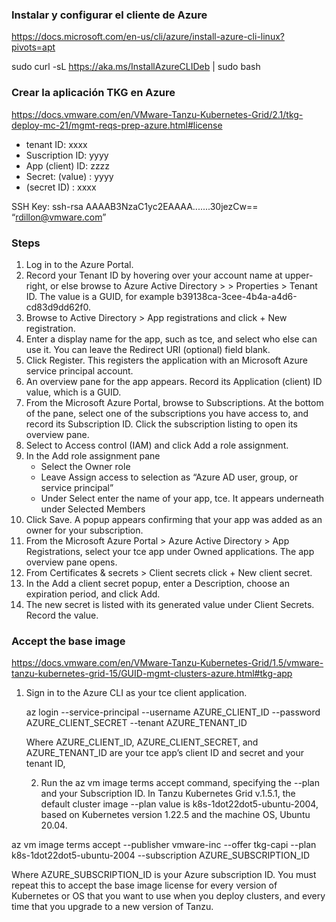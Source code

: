 ### Instalar y configurar el cliente de Azure 
https://docs.microsoft.com/en-us/cli/azure/install-azure-cli-linux?pivots=apt 

sudo curl -sL https://aka.ms/InstallAzureCLIDeb | sudo bash

### Crear la aplicación TKG en Azure 
https://docs.vmware.com/en/VMware-Tanzu-Kubernetes-Grid/2.1/tkg-deploy-mc-21/mgmt-reqs-prep-azure.html#license

- tenant ID:  xxxx
- Suscription ID: yyyy
- App (client) ID:  zzzz
- Secret: (value) : yyyy
- (secret ID) : xxxx

SSH Key:
ssh-rsa AAAAB3NzaC1yc2EAAAA.......30jezCw== “rdillon@vmware.com”

### Steps
1.	Log in to the Azure Portal.
2.	Record your Tenant ID by hovering over your account name at upper-right, or else browse to Azure Active Directory > <Your Azure Org> > Properties > Tenant ID. The value is a GUID, for example b39138ca-3cee-4b4a-a4d6-cd83d9dd62f0.
3.	Browse to Active Directory > App registrations and click + New registration.
4.	Enter a display name for the app, such as tce, and select who else can use it. You can leave the Redirect URI (optional) field blank.
5.	Click Register. This registers the application with an Microsoft Azure service principal account.
6.	An overview pane for the app appears. Record its Application (client) ID value, which is a GUID.
7.	From the Microsoft Azure Portal, browse to Subscriptions. At the bottom of the pane, select one of the subscriptions you have access to, and record its Subscription ID. Click the subscription listing to open its overview pane.
8.	Select to Access control (IAM) and click Add a role assignment.
9.	In the Add role assignment pane
    -	Select the Owner role
    -	Leave Assign access to selection as “Azure AD user, group, or service principal”
    -	Under Select enter the name of your app, tce. It appears underneath under Selected Members
10.	Click Save. A popup appears confirming that your app was added as an owner for your subscription.
11.	From the Microsoft Azure Portal > Azure Active Directory > App Registrations, select your tce app under Owned applications. The app overview pane opens.
12.	From Certificates & secrets > Client secrets click + New client secret.
13.	In the Add a client secret popup, enter a Description, choose an expiration period, and click Add.
14.	The new secret is listed with its generated value under Client Secrets. Record the value.

### Accept the base image

https://docs.vmware.com/en/VMware-Tanzu-Kubernetes-Grid/1.5/vmware-tanzu-kubernetes-grid-15/GUID-mgmt-clusters-azure.html#tkg-app 

1.	Sign in to the Azure CLI as your tce client application.

    az login --service-principal --username AZURE_CLIENT_ID --password AZURE_CLIENT_SECRET --tenant AZURE_TENANT_ID

    Where AZURE_CLIENT_ID, AZURE_CLIENT_SECRET, and AZURE_TENANT_ID are your tce app’s client ID and secret and your tenant ID, 

    2.	Run the az vm image terms accept command, specifying the --plan and your Subscription ID.
In Tanzu Kubernetes Grid v.1.5.1, the default cluster image --plan value is k8s-1dot22dot5-ubuntu-2004, based on Kubernetes version 1.22.5 and the machine OS, Ubuntu 20.04. 

az vm image terms accept --publisher vmware-inc --offer tkg-capi --plan k8s-1dot22dot5-ubuntu-2004 --subscription AZURE_SUBSCRIPTION_ID

Where AZURE_SUBSCRIPTION_ID is your Azure subscription ID.
You must repeat this to accept the base image license for every version of Kubernetes or OS that you want to use when you deploy clusters, and every time that you upgrade to a new version of Tanzu.
